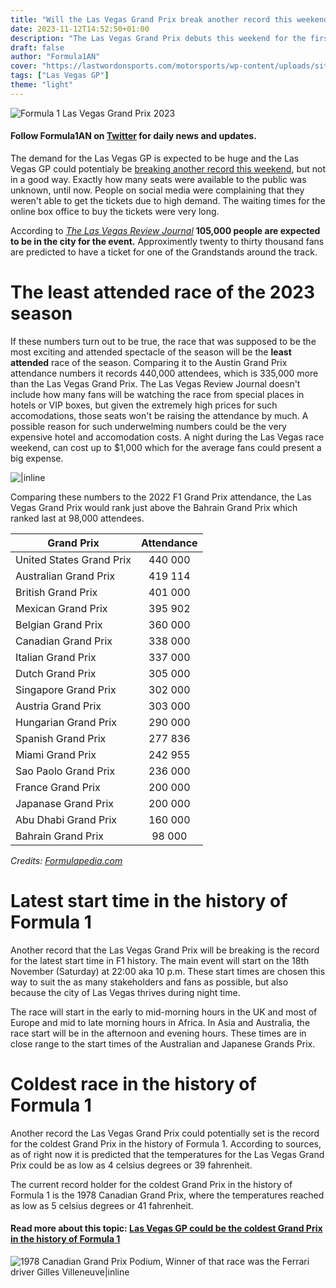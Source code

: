 ```yaml
---
title: "Will the Las Vegas Grand Prix break another record this weekend? Here are the attendance predictions for the weekend!"
date: 2023-11-12T14:52:50+01:00
description: "The Las Vegas Grand Prix debuts this weekend for the first time in Formula 1 history. The first predictions of the weekend attendance are here. Will the Las Vegas GP break another record this weekend?"
draft: false
author: "Formula1AN"
cover: "https://lastwordonsports.com/motorsports/wp-content/uploads/sites/12/2022/09/Las-Vegas-2023.jpg"
tags: ["Las Vegas GP"]
theme: "light"
---
```

![Formula 1 Las Vegas Grand Prix 2023](https://lastwordonsports.com/motorsports/wp-content/uploads/sites/12/2022/09/Las-Vegas-2023.jpg)

#### Follow Formula1AN on [Twitter](https://twitter.com/formula1an) for daily news and updates.

The demand for the Las Vegas GP is expected to be huge and the Las Vegas GP could potentialy be [breaking another record this weekend](https://formula1an.com/posts/las-vegas-gp-could-be-the-coldest-grand-prix-in-the-history-of-formula-1/), but not in a good way. Exactly how many seats were available to the public was unknown, until now. People on social media were complaining that they weren't able to get the tickets due to high demand. The waiting times for the online box office to buy the tickets were very long.

According to [*The Las Vegas Review Journal*](https://www.reviewjournal.com/sports/motor-sports/formula-1/let-the-racing-begin-inaugural-f1-events-start-wednesday-night-2937145/?utm_campaign=widget&utm_medium=topnews&utm_source=homepage&utm_term=Let%20the%20racing%20begin%21%20Inaugural%20F1%20events%20start%20Wednesday%20night) **105,000 people are expected to be in the city for the event.** Approximently twenty to thirty thousand fans are predicted to have a ticket for one of the Grandstands around the track.

# The least attended race of the 2023 season
If these numbers turn out to be true, the race that was supposed to be the most exciting and attended spectacle of the season will be the **least attended** race of the season. Comparing it to the Austin Grand Prix attendance numbers it records 440,000 attendees, which is 335,000 more than the Las Vegas Grand Prix. The Las Vegas Review Journal doesn't include how many fans will be watching the race from special places in hotels or VIP boxes, but given the extremely high prices for such accomodations, those seats won't be raising the attendance by much. A possible reason for such underwelming numbers could be the very expensive hotel and accomodation costs. A night during the Las Vegas race weekend, can cost up to $1,000 which for the average fans could present a big expense.

![|inline](https://assets-global.website-files.com/629f402b48e852d340218950/6409ebb72dcfd0835365a203_LVGP%20-%20MSG%20Sphere%20Zone_.jpg)

Comparing these numbers to the 2022 F1 Grand Prix attendance, the Las Vegas Grand Prix would rank just above the Bahrain Grand Prix which ranked last at 98,000 attendees.

| Grand Prix               |    Attendance    |
| ------------------ | :-----------: |
| United States Grand Prix         |     440 000      |
| Australian Grand Prix       |    419 114     |
| British Grand Prix |    401 000     |
| Mexican Grand Prix            |  	395 902 |
| Belgian Grand Prix         |      	360 000      |
| Canadian Grand Prix       |    338 000     |
| Italian Grand Prix |    337 000     |
| Dutch Grand Prix            |  	305 000 |
| Singapore Grand Prix         |     302 000      |
| Austria Grand Prix       |    303 000     |
| Hungarian Grand Prix |    290 000     |
| Spanish Grand Prix            |  	277 836 |
| Miami Grand Prix |    242 955     |
| Sao Paolo Grand Prix            |  	236 000 |
| France Grand Prix         |      	200 000      |
| Japanase Grand Prix       |     	200 000     |
| Abu Dhabi Grand Prix |     	160 000     |
| Bahrain Grand Prix            |  	 	98 000 |

*Credits: [Formulapedia.com](https://formulapedia.com/f1-grand-prix-attendance/)*

# Latest start time in the history of Formula 1

Another record that the Las Vegas Grand Prix will be breaking is the record for the latest start time in F1 history. The main event will start on the 18th November (Saturday) at 22:00 aka 10 p.m. These start times are chosen this way to suit the as many stakeholders and fans as possible, but also because the city of Las Vegas thrives during night time.

The race will start in the early to mid-morning hours in the UK and most of Europe and mid to late morning hours in Africa. In Asia and Australia, the race start will be in the afternoon and evening hours.  These times are in close range to the start times of the Australian and Japanese Grands Prix.

# Coldest race in the history of Formula 1

Another record the Las Vegas Grand Prix could potentially set is the record for the coldest Grand Prix in the history of Formula 1. According to sources, as of right now it is predicted that the temperatures for the Las Vegas Grand Prix could be as low as 4 celsius degrees or 39 fahrenheit.

The current record holder for the coldest Grand Prix in the history of Formula 1 is the 1978 Canadian Grand Prix, where the temperatures reached as low as 5 celsius degrees or 41 fahrenheit.

#### Read more about this topic: [Las Vegas GP could be the coldest Grand Prix in the history of Formula 1](https://formula1an.com/posts/las-vegas-gp-could-be-the-coldest-grand-prix-in-the-history-of-formula-1/)

![1978 Canadian Grand Prix Podium, Winner of that race was the Ferrari driver Gilles Villeneuve|inline](https://pbs.twimg.com/media/EbQllgtWsAABkNO.jpg)

